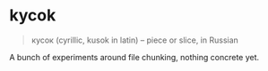 # kycok

> кусок (cyrillic, kusok in latin) – piece or slice, in Russian

A bunch of experiments around file chunking, nothing concrete yet.
